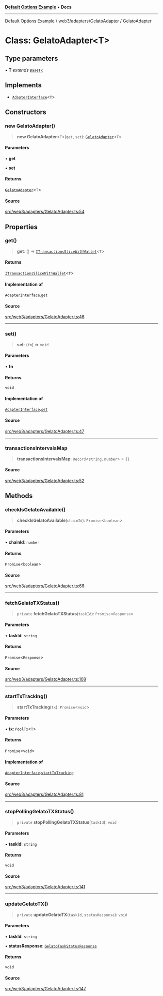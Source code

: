[**Default Options Example**](../../../../README.md) • **Docs**

***

[Default Options Example](../../../../modules.md) / [web3/adapters/GelatoAdapter](../README.md) / GelatoAdapter

# Class: GelatoAdapter\<T\>

## Type parameters

• **T** *extends* [`BaseTx`](../../types/type-aliases/BaseTx.md)

## Implements

- [`AdapterInterface`](../../types/interfaces/AdapterInterface.md)\<`T`\>

## Constructors

### new GelatoAdapter()

> **new GelatoAdapter**\<`T`\>(`get`, `set`): [`GelatoAdapter`](GelatoAdapter.md)\<`T`\>

#### Parameters

• **get**

• **set**

#### Returns

[`GelatoAdapter`](GelatoAdapter.md)\<`T`\>

#### Source

[src/web3/adapters/GelatoAdapter.ts:54](https://github.com/bgd-labs/fe-shared/blob/022d31eeb7e61eeffe2ddf65992458f822122ffc/src/web3/adapters/GelatoAdapter.ts#L54)

## Properties

### get()

> **get**: () => [`ITransactionsSliceWithWallet`](../../../store/transactionsSlice/type-aliases/ITransactionsSliceWithWallet.md)\<`T`\>

#### Returns

[`ITransactionsSliceWithWallet`](../../../store/transactionsSlice/type-aliases/ITransactionsSliceWithWallet.md)\<`T`\>

#### Implementation of

[`AdapterInterface`](../../types/interfaces/AdapterInterface.md).[`get`](../../types/interfaces/AdapterInterface.md#get)

#### Source

[src/web3/adapters/GelatoAdapter.ts:46](https://github.com/bgd-labs/fe-shared/blob/022d31eeb7e61eeffe2ddf65992458f822122ffc/src/web3/adapters/GelatoAdapter.ts#L46)

***

### set()

> **set**: (`fn`) => `void`

#### Parameters

• **fn**

#### Returns

`void`

#### Implementation of

[`AdapterInterface`](../../types/interfaces/AdapterInterface.md).[`set`](../../types/interfaces/AdapterInterface.md#set)

#### Source

[src/web3/adapters/GelatoAdapter.ts:47](https://github.com/bgd-labs/fe-shared/blob/022d31eeb7e61eeffe2ddf65992458f822122ffc/src/web3/adapters/GelatoAdapter.ts#L47)

***

### transactionsIntervalsMap

> **transactionsIntervalsMap**: `Record`\<`string`, `number`\> = `{}`

#### Source

[src/web3/adapters/GelatoAdapter.ts:52](https://github.com/bgd-labs/fe-shared/blob/022d31eeb7e61eeffe2ddf65992458f822122ffc/src/web3/adapters/GelatoAdapter.ts#L52)

## Methods

### checkIsGelatoAvailable()

> **checkIsGelatoAvailable**(`chainId`): `Promise`\<`boolean`\>

#### Parameters

• **chainId**: `number`

#### Returns

`Promise`\<`boolean`\>

#### Source

[src/web3/adapters/GelatoAdapter.ts:66](https://github.com/bgd-labs/fe-shared/blob/022d31eeb7e61eeffe2ddf65992458f822122ffc/src/web3/adapters/GelatoAdapter.ts#L66)

***

### fetchGelatoTXStatus()

> `private` **fetchGelatoTXStatus**(`taskId`): `Promise`\<`Response`\>

#### Parameters

• **taskId**: `string`

#### Returns

`Promise`\<`Response`\>

#### Source

[src/web3/adapters/GelatoAdapter.ts:108](https://github.com/bgd-labs/fe-shared/blob/022d31eeb7e61eeffe2ddf65992458f822122ffc/src/web3/adapters/GelatoAdapter.ts#L108)

***

### startTxTracking()

> **startTxTracking**(`tx`): `Promise`\<`void`\>

#### Parameters

• **tx**: [`PoolTx`](../../../store/transactionsSlice/type-aliases/PoolTx.md)\<`T`\>

#### Returns

`Promise`\<`void`\>

#### Implementation of

[`AdapterInterface`](../../types/interfaces/AdapterInterface.md).[`startTxTracking`](../../types/interfaces/AdapterInterface.md#starttxtracking)

#### Source

[src/web3/adapters/GelatoAdapter.ts:81](https://github.com/bgd-labs/fe-shared/blob/022d31eeb7e61eeffe2ddf65992458f822122ffc/src/web3/adapters/GelatoAdapter.ts#L81)

***

### stopPollingGelatoTXStatus()

> `private` **stopPollingGelatoTXStatus**(`taskId`): `void`

#### Parameters

• **taskId**: `string`

#### Returns

`void`

#### Source

[src/web3/adapters/GelatoAdapter.ts:141](https://github.com/bgd-labs/fe-shared/blob/022d31eeb7e61eeffe2ddf65992458f822122ffc/src/web3/adapters/GelatoAdapter.ts#L141)

***

### updateGelatoTX()

> `private` **updateGelatoTX**(`taskId`, `statusResponse`): `void`

#### Parameters

• **taskId**: `string`

• **statusResponse**: [`GelatoTaskStatusResponse`](../type-aliases/GelatoTaskStatusResponse.md)

#### Returns

`void`

#### Source

[src/web3/adapters/GelatoAdapter.ts:147](https://github.com/bgd-labs/fe-shared/blob/022d31eeb7e61eeffe2ddf65992458f822122ffc/src/web3/adapters/GelatoAdapter.ts#L147)
